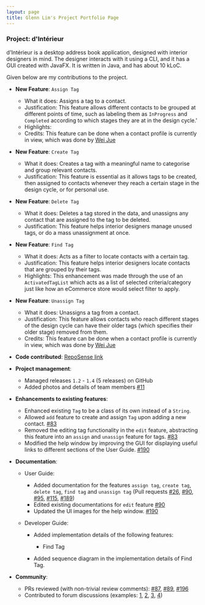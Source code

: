 ```yaml
---
layout: page
title: Glenn Lim's Project Portfolio Page
---
```


### Project: d'Intérieur

d'Intérieur is a desktop address book application, designed with interior designers in mind. The designer interacts with it using a CLI, and it has a GUI created with JavaFX. It is written in Java, and has about 10 kLoC.

Given below are my contributions to the project.

* **New Feature**: `Assign Tag`
  * What it does: Assigns a tag to a contact.
  * Justification: This feature allows different contacts to be grouped at different points of time, such as labeling them as `InProgress` and `Completed` according to which stages they are at in the design cycle.'
  * Highlights:
  * Credits: This feature can be done when a contact profile is currently in view, which was done by [Wei Jue](weijuey.md)

* **New Feature**: `Create Tag`
  * What it does: Creates a tag with a meaningful name to categorise and group relevant contacts.
  * Justification: This feature is essential as it allows tags to be created, then assigned to contacts whenever they reach a certain stage in the design cycle, or for personal use.

* **New Feature**: `Delete Tag`
  * What it does: Deletes a tag stored in the data, and unassigns any contact that are assigned to the tag to be deleted.
  * Justification: This feature helps interior designers manage unused tags, or do a mass unassignment at once.

* **New Feature**: `Find Tag`
  * What it does: Acts as a filter to locate contacts with a certain tag. 
  * Justification: This feature helps interior designers locate contacts that are grouped by their tags.
  * Highlights: This enhancement was made through the use of an `ActivatedTagList` which acts as a list of selected criteria/category just like how an eCommerce store would select filter to apply.
<div style="page-break-after: always;"></div>
  
* **New Feature**: `Unassign Tag`
  * What it does: Unassigns a tag from a contact.
  * Justification: This feature allows contacts who reach different stages of the design cycle can have their older tags (which specifies their older stage) removed from them. 
  * Credits: This feature can be done when a contact profile is currently in view, which was done by [Wei Jue](weijuey.md)

* **Code contributed**: [RepoSense link](https://nus-cs2103-ay2122s2.github.io/tp-dashboard/?search=glennljw&breakdown=true)

* **Project management**:
  * Managed releases `1.2` - `1.4` (5 releases) on GitHub
  * Added photos and details of team members [\#11](https://github.com/AY2122S2-CS2103T-T12-2/tp/pull/11)

* **Enhancements to existing features**:
  * Enhanced existing `Tag` to be a class of its own instead of a `String`.
  * Allowed `add` feature to create and assign `Tag` upon adding a new contact. [\#83](https://github.com/AY2122S2-CS2103T-T12-2/tp/pull/83)
  * Removed the editing tag functionality in the `edit` feature, abstracting this feature into an `assign` and `unassign` feature for tags. [\#83](https://github.com/AY2122S2-CS2103T-T12-2/tp/pull/83)
  * Modified the help window by improving the GUI for displaying useful links to different sections of the User Guide. [\#190](https://github.com/AY2122S2-CS2103T-T12-2/tp/pull/190)

* **Documentation**:
  * User Guide:
    * Added documentation for the features `assign tag`, `create tag`, `delete tag`, `find tag` and `unassign tag` (Pull requests [\#26](https://github.com/AY2122S2-CS2103T-T12-2/tp/pull/26), [\#90](https://github.com/AY2122S2-CS2103T-T12-2/tp/pull/90), [\#95](https://github.com/AY2122S2-CS2103T-T12-2/tp/pull/95), [\#115](https://github.com/AY2122S2-CS2103T-T12-2/tp/pull/115), [\#189](https://github.com/AY2122S2-CS2103T-T12-2/tp/pull/189))
    * Edited existing documentations for `edit` feature [\#90](https://github.com/AY2122S2-CS2103T-T12-2/tp/pull/90)
    * Updated the UI images for the help window. [\#190](https://github.com/AY2122S2-CS2103T-T12-2/tp/pull/190)
    
  * Developer Guide:
    * Added implementation details of the following features:
      * Find Tag
      
    * Added sequence diagram in the implementation details of Find Tag.

* **Community**:
  * PRs reviewed (with non-trivial review comments): [\#87](https://github.com/AY2122S2-CS2103T-T12-2/tp/pull/87), [\#89](https://github.com/AY2122S2-CS2103T-T12-2/tp/pull/89), [\#196](https://github.com/AY2122S2-CS2103T-T12-2/tp/pull/196)
  * Contributed to forum discussions (examples: [1](https://github.com/nus-cs2103-AY2122S2/forum/issues/84#issuecomment-1028047189), [2](https://github.com/nus-cs2103-AY2122S2/forum/issues/84#issuecomment-1028530974), [3](), [4]())


